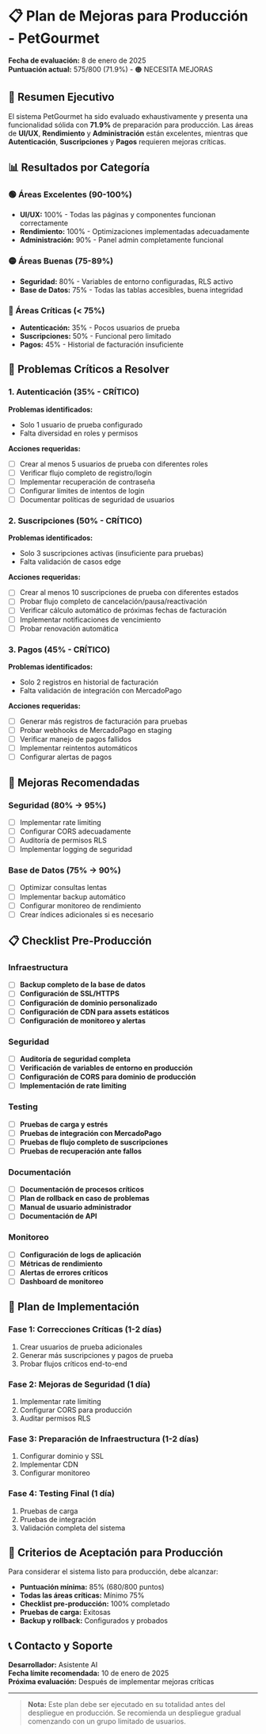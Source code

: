 # 📋 Plan de Mejoras para Producción - PetGourmet

**Fecha de evaluación:** 8 de enero de 2025  
**Puntuación actual:** 575/800 (71.9%) - 🟠 NECESITA MEJORAS

## 🎯 Resumen Ejecutivo

El sistema PetGourmet ha sido evaluado exhaustivamente y presenta una funcionalidad sólida con **71.9%** de preparación para producción. Las áreas de **UI/UX**, **Rendimiento** y **Administración** están excelentes, mientras que **Autenticación**, **Suscripciones** y **Pagos** requieren mejoras críticas.

## 📊 Resultados por Categoría

### 🟢 Áreas Excelentes (90-100%)
- **UI/UX:** 100% - Todas las páginas y componentes funcionan correctamente
- **Rendimiento:** 100% - Optimizaciones implementadas adecuadamente
- **Administración:** 90% - Panel admin completamente funcional

### 🟡 Áreas Buenas (75-89%)
- **Seguridad:** 80% - Variables de entorno configuradas, RLS activo
- **Base de Datos:** 75% - Todas las tablas accesibles, buena integridad

### 🔴 Áreas Críticas (< 75%)
- **Autenticación:** 35% - Pocos usuarios de prueba
- **Suscripciones:** 50% - Funcional pero limitado
- **Pagos:** 45% - Historial de facturación insuficiente

## 🚨 Problemas Críticos a Resolver

### 1. Autenticación (35% - CRÍTICO)
**Problemas identificados:**
- Solo 1 usuario de prueba configurado
- Falta diversidad en roles y permisos

**Acciones requeridas:**
- [ ] Crear al menos 5 usuarios de prueba con diferentes roles
- [ ] Verificar flujo completo de registro/login
- [ ] Implementar recuperación de contraseña
- [ ] Configurar límites de intentos de login
- [ ] Documentar políticas de seguridad de usuarios

### 2. Suscripciones (50% - CRÍTICO)
**Problemas identificados:**
- Solo 3 suscripciones activas (insuficiente para pruebas)
- Falta validación de casos edge

**Acciones requeridas:**
- [ ] Crear al menos 10 suscripciones de prueba con diferentes estados
- [ ] Probar flujo completo de cancelación/pausa/reactivación
- [ ] Verificar cálculo automático de próximas fechas de facturación
- [ ] Implementar notificaciones de vencimiento
- [ ] Probar renovación automática

### 3. Pagos (45% - CRÍTICO)
**Problemas identificados:**
- Solo 2 registros en historial de facturación
- Falta validación de integración con MercadoPago

**Acciones requeridas:**
- [ ] Generar más registros de facturación para pruebas
- [ ] Probar webhooks de MercadoPago en staging
- [ ] Verificar manejo de pagos fallidos
- [ ] Implementar reintentos automáticos
- [ ] Configurar alertas de pagos

## 🔧 Mejoras Recomendadas

### Seguridad (80% → 95%)
- [ ] Implementar rate limiting
- [ ] Configurar CORS adecuadamente
- [ ] Auditoría de permisos RLS
- [ ] Implementar logging de seguridad

### Base de Datos (75% → 90%)
- [ ] Optimizar consultas lentas
- [ ] Implementar backup automático
- [ ] Configurar monitoreo de rendimiento
- [ ] Crear índices adicionales si es necesario

## 📋 Checklist Pre-Producción

### Infraestructura
- [ ] **Backup completo de la base de datos**
- [ ] **Configuración de SSL/HTTPS**
- [ ] **Configuración de dominio personalizado**
- [ ] **Configuración de CDN para assets estáticos**
- [ ] **Configuración de monitoreo y alertas**

### Seguridad
- [ ] **Auditoría de seguridad completa**
- [ ] **Verificación de variables de entorno en producción**
- [ ] **Configuración de CORS para dominio de producción**
- [ ] **Implementación de rate limiting**

### Testing
- [ ] **Pruebas de carga y estrés**
- [ ] **Pruebas de integración con MercadoPago**
- [ ] **Pruebas de flujo completo de suscripciones**
- [ ] **Pruebas de recuperación ante fallos**

### Documentación
- [ ] **Documentación de procesos críticos**
- [ ] **Plan de rollback en caso de problemas**
- [ ] **Manual de usuario administrador**
- [ ] **Documentación de API**

### Monitoreo
- [ ] **Configuración de logs de aplicación**
- [ ] **Métricas de rendimiento**
- [ ] **Alertas de errores críticos**
- [ ] **Dashboard de monitoreo**

## 🎯 Plan de Implementación

### Fase 1: Correcciones Críticas (1-2 días)
1. Crear usuarios de prueba adicionales
2. Generar más suscripciones y pagos de prueba
3. Probar flujos críticos end-to-end

### Fase 2: Mejoras de Seguridad (1 día)
1. Implementar rate limiting
2. Configurar CORS para producción
3. Auditar permisos RLS

### Fase 3: Preparación de Infraestructura (1-2 días)
1. Configurar dominio y SSL
2. Implementar CDN
3. Configurar monitoreo

### Fase 4: Testing Final (1 día)
1. Pruebas de carga
2. Pruebas de integración
3. Validación completa del sistema

## 🚀 Criterios de Aceptación para Producción

Para considerar el sistema listo para producción, debe alcanzar:

- **Puntuación mínima:** 85% (680/800 puntos)
- **Todas las áreas críticas:** Mínimo 75%
- **Checklist pre-producción:** 100% completado
- **Pruebas de carga:** Exitosas
- **Backup y rollback:** Configurados y probados

## 📞 Contacto y Soporte

**Desarrollador:** Asistente AI  
**Fecha límite recomendada:** 10 de enero de 2025  
**Próxima evaluación:** Después de implementar mejoras críticas

---

> **Nota:** Este plan debe ser ejecutado en su totalidad antes del despliegue en producción. Se recomienda un despliegue gradual comenzando con un grupo limitado de usuarios.